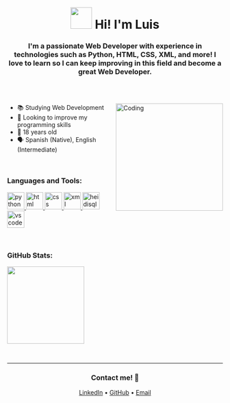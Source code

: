 <h1 align="center">
  <img src="https://cdn-icons-png.flaticon.com/512/2866/2866069.png" width="50" height="50" />
  Hi! I'm Luis
</h1>

<h3 align="center">
  I'm a passionate Web Developer with experience in technologies such as Python, HTML, CSS, XML, and more! I love to learn so I can keep improving in this field and become a great Web Developer.
</h3>

<br><br>

<img align="right" alt="Coding" width="250" src="https://i.giphy.com/media/v1.Y2lkPTc5MGI3NjExbzBpMWY4bHB0ODJmeW8wY2k4ZTl2YjllbDZ5OXJyb3I2c2t4ZHFqbyZlcD12MV9pbnRlcm5hbF9naWZfYnlfaWQmY3Q9Zw/78XCFBGOlS6keY1Bil/giphy.gif">

- 📚 Studying Web Development
- 🚀 Looking to improve my programming skills
- 🎂 18 years old
- 🗣️ Spanish (Native), English (Intermediate)

<br>

<h3 align="left">Languages and Tools:</h3>

<p align="left">
  <a href="https://www.python.org/" target="_blank" rel="noreferrer">
    <img src="https://cdn.jsdelivr.net/gh/devicons/devicon/icons/python/python-original.svg" alt="python" width="40" height="40"/>
  </a>
  <a href="https://www.w3schools.com/html/" target="_blank" rel="noreferrer">
    <img src="https://cdn.jsdelivr.net/gh/devicons/devicon/icons/html5/html5-original.svg" alt="html" width="40" height="40"/>
  </a>
  <a href="https://www.w3.org/css/" target="_blank" rel="noreferrer">
    <img src="https://cdn.jsdelivr.net/gh/devicons/devicon/icons/css3/css3-original.svg" alt="css" width="40" height="40"/>
  </a>
  <a href="https://www.w3.org/XML/" target="_blank" rel="noreferrer">
    <img src="https://cdn.jsdelivr.net/gh/devicons/devicon/icons/xml/xml-original.svg" alt="xml" width="40" height="40"/>
  </a>
  <a href="https://www.heidisql.com/" target="_blank" rel="noreferrer">
    <img src="https://upload.wikimedia.org/wikipedia/commons/3/32/HeidiSQL_logo_image.png" alt="heidisql" width="40" height="40"/>
  </a>
  <a href="https://code.visualstudio.com/" target="_blank" rel="noreferrer">
    <img src="https://cdn.jsdelivr.net/gh/devicons/devicon/icons/vscode/vscode-original.svg" alt="vscode" width="40" height="40"/>
  </a>
</p>

<br>

<h3 align="left">GitHub Stats:</h3>

<p align="left">
  <img height="180em" src="https://github-readme-stats.vercel.app/api?username=lewi07&show_icons=true&hide_border=true&count_private=true&hide=prs&theme=radical" />
</p>

<br>

---

<h3 align="center">Contact me! 🤝</h3>
<p align="center">
  <a href="https://www.linkedin.com/in/luis-vargas-verdejo-724230340/" target="_blank">LinkedIn</a> • 
  <a href="https://github.com/lewi07" target="_blank">GitHub</a> • 
  <a href="mailto:vargasverdejoluis@gmail.com">Email</a>
</p>
